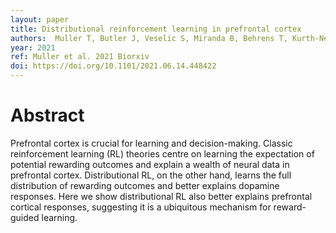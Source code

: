 ```yaml
---
layout: paper
title: Distributional reinforcement learning in prefrontal cortex
authors:  Muller T, Butler J, Veselic S, Miranda B, Behrens T, Kurth-Nelson Z, Kennerley S
year: 2021
ref: Muller et al. 2021 Biorxiv
doi: https://doi.org/10.1101/2021.06.14.448422
---
```


# Abstract

Prefrontal cortex is crucial for learning and decision-making. Classic reinforcement learning (RL) theories centre on learning the expectation of potential rewarding outcomes and explain a wealth of neural data in prefrontal cortex. Distributional RL, on the other hand, learns the full distribution of rewarding outcomes and better explains dopamine responses. Here we show distributional RL also better explains prefrontal cortical responses, suggesting it is a ubiquitous mechanism for reward-guided learning.